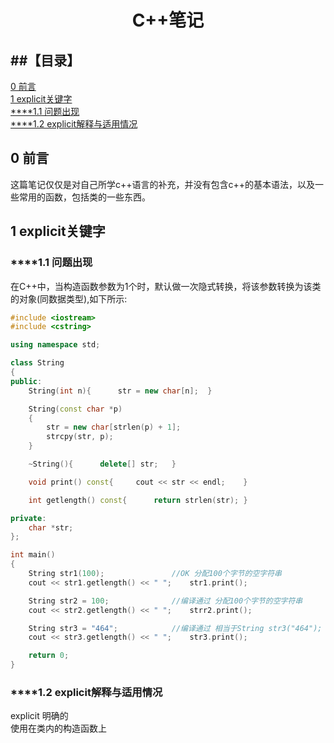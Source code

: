 <h1 align="center">C++笔记</h1>

##【目录】
----

[0  前言](#0)<br>
[1  explicit关键字](#1)<br>
[****1.1  问题出现](#1.1)<br>
[****1.2  explicit解释与适用情况](#1.2)<br>


<h2 name="0">0  前言</h2>
这篇笔记仅仅是对自己所学c++语言的补充，并没有包含c++的基本语法，以及一些常用的函数，包括类的一些东西。

<h2 name="1">1  explicit关键字</h2>
<h3 name="1.1">****1.1  问题出现</h3>
在C++中，当构造函数参数为1个时，默认做一次隐式转换，将该参数转换为该类的对象(同数据类型),如下所示:

```cpp
#include <iostream>
#include <cstring>

using namespace std;

class String
{
public:
	String(int n){		str = new char[n];	}

	String(const char *p)
	{
		str = new char[strlen(p) + 1];
		strcpy(str, p);
	}

	~String(){		delete[] str;	}

	void print() const{		cout << str << endl;	}

	int getlength() const{		return strlen(str);	}

private:
	char *str;
};

int main()
{
	String str1(100);				//OK 分配100个字节的空字符串
	cout << str1.getlength() << " ";	str1.print();

	String str2 = 100;				//编译通过 分配100个字节的空字符串
	cout << str2.getlength() << " ";	strr2.print();

	String str3 = "464";			//编译通过 相当于String str3("464");
	cout << str3.getlength() << " ";	str3.print();

	return 0;
}
```


<h3 name="1.2">****1.2  explicit解释与适用情况</h3>
explicit	明确的<br>
使用在类内的构造函数上<br>
